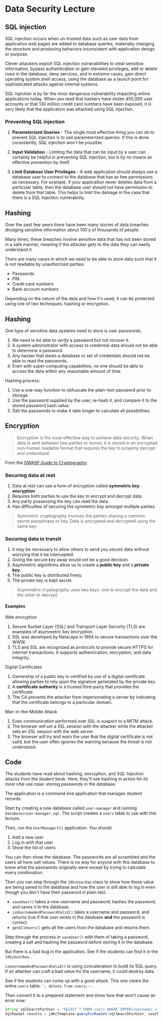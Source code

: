 # Data Security Lecture

## SQL injection

SQL injection occurs when un-trusted data such as user data from application web pages are added to database queries, materially changing the structure and producing behaviors inconsistent with application design or purpose.

Clever attackers exploit SQL injection vulnerabilities to steal sensitive information, bypass authentication or gain elevated privileges, add or delete rows in the database, deny services, and in extreme cases, gain direct operating system shell access, using the database as a launch point for sophisticated attacks against internal systems.

SQL injection is by far the most dangerous vulnerability impacting online applications today. When you read that hackers have stolen 450,000 user accounts or that 130 million credit card numbers have been exposed, it is very likely that the application was attacked using SQL injection.

### Preventing SQL injection

1.  **Parameterized Queries** - The single most effective thing you can do to prevent SQL injection is to use parameterized queries. If this is done consistently, SQL injection won't be possible.

2.  **Input Validation** - Limiting the data that can be input by a user can certainly be helpful in preventing SQL Injection, but is by no means an effective prevention by itself.

3.  **Limit Database User Privileges** - A web application should always use a database user to connect to the database that has as few permissions as necessary. For example, if your application never deletes data from a particular table, then the database user should not have permission to delete from that table. This helps to limit the damage in the case that there is a SQL Injection vulnerability.

## Hashing

Over the past few years there have been many stories of data breaches divulging sensitive information about 100's of thousands of people.

Many times, these breaches involve sensitive data that has not been stored in a safe manner, meaning if the attacker gets to the data they can easily understand it.

There are many cases in which we need to be able to store data such that it is not readable by unauthorized parties:

- Passwords
- PIN
- Credit card numbers
- Bank account numbers

Depending on the nature of the data and how it's used, it can be protected using one of two techniques: hashing or encryption.

## Hashing

One type of sensitive data systems need to store is user passwords.

1.  We need to be able to *verify* a password but not *recover* it.
2.  A system administrator with access to credential data should not be able to determine a password.
3.  Any hacker that steals a database or set of credentials should not be able to read the passwords.
4.  Even with super-computing capabilities, no one should be able to access the data within any reasonable amount of time.

Hashing process:

1.  Use a one-way function to obfuscate the plain-text password prior to storage.
2.  Use the password supplied by the user, re-hash it, and compare it to the stored password hash value.
3.  Salt the passwords to make it take longer to calculate all possibilities.

## Encryption

> Encryption is the most effective way to achieve data security. When data is sent between two parties or stored, it is stored in an encrypted non-human readable format that requires the key to properly decrypt and understand.

From the [OWASP Guide to Cryptography](https://www.owasp.org/index.php/Guide_to_Cryptography):

### Securing data at rest

1.  Data at rest can use a form of encryption called **symmetric key encryption**
2.  Requires both parties to use the key to encrypt and decrypt data.
3.  Any party possessing the key can read the data.
4.  Has difficulties of securing the symmetric key amongst multiple parties.

> Symmetric cryptography involves the parties sharing a common secret passphrase or key. Data is encrypted and decrypted using the same key.

### Securing data in transit

1.  It may be necessary to allow others to send you secure data without worrying that it be intercepted.
2.  Giving the secure key away would not be a good decision.
3.  Asymmetric algorithms allow us to create a **public key** and a **private key**.
4.  The public key is distributed freely.
5.  The private key is kept secret.

> Asymmetric cryptography uses two keys: one to encrypt the data and the other to decrypt.

#### Examples

Web encryption

1.  Secure Socket Layer (SSL) and Transport Layer Security (TLS) are examples of asymmetric key encryption.
2.  SSL was developed by Netscape in 1994 to secure transactions over the WWW.
3.  TLS and SSL are recognized as protocols to provide secure HTTPS for internet transactions. It supports authentication, encryption, and data integrity.

Digital Certificates

1.  Ownership of a public key is certified by use of a digital certificate allowing parties to rely upon the signature generated by the private key.
2.  A **certificate authority** is a trusted third-party that provides the certificate.
3.  The CA prevents the attacker from impersonating a server by indicating that the certificate belongs to a particular domain.

Man-in-the-Middle Attack

1.  Even communication performed over SSL is suspect to a MITM attack.
2.  The browser will set a SSL session with the attacker while the attacker sets an SSL session with the web server.
3.  The browser will try and warn the user that the digital certificate is not valid, but the user often ignores the warning because the threat is not understood.

## Code

The students have read about hashing, encryption, and SQL Injection attacks from the student book. Here, they'll see hashing in action for its most vital use case: storing passwords in the database.

The application is a command-line application that manages student records.

Start by creating a new database called `user-manager` and running `database/user-manager.sql`. The script creates a `users` table to use with this lecture.

Then, run the `UserManagerCli` application. You should:

1. Add a new user
2. Log in with that user
3. Show the list of users

You can then show the database. The passwords are all scrambled and the users all have salt values. There is no way for anyone with this database to know what the passwords originally were except by trying to calculate every combination.

Then you can step through the `JdbcUserDao` class to show how these value are being saved to the database and how the user is still able to log in even though you don't have their password in plain text.

- `saveUser()` takes a new username and password, hashes the password, and saves it to the database.
- `isUsernameAndPasswordValid()` takes a username and password, and returns true if that user exists in the database **and** the password is correct.
- `getAllUsers()` gets all the users from the database and returns them.

Step through the process in `saveUser()` with them of taking a password, creating a salt and hashing the password before storing it in the database.

But there is a bad bug in the application. See if the students can find it in the `JdbcUserDao`.

`isUsernameAndPasswordValid()` is using concatenation to build its SQL query. If an attacker can craft a bad value for the username, it could destroy data.

See if the students can come up with a good attack. This one clears the entire `users` table: `'; delete from users;--`.

Then convert it to a prepared statement and show how that won't cause an error now:

```java
String sqlSearchForUser = "SELECT * FROM users WHERE UPPER(username) = ?";
SqlRowSet results = jdbcTemplate.queryForRowSet(sqlSearchForUser, userName.toUpperCase());
```
